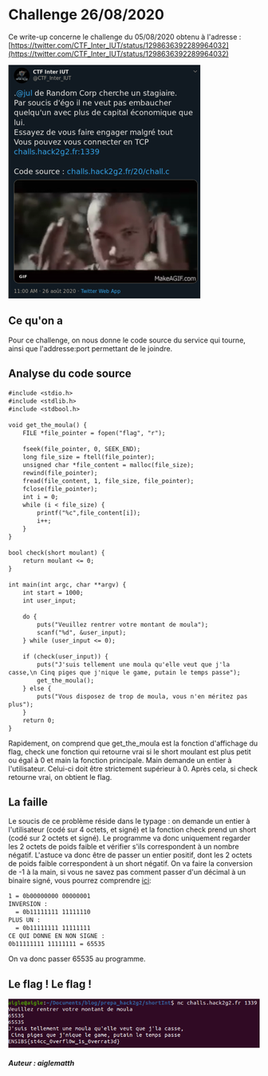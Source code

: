 # Challenge 26/08/2020
Ce write-up concerne le challenge du 05/08/2020 obtenu à l'adresse : [https://twitter.com/CTF_Inter_IUT/status/1298636392289964032](https://twitter.com/CTF_Inter_IUT/status/1298636392289964032)

![](img/twitter.png)
## Ce qu'on a
Pour ce challenge, on nous donne le code source du service qui tourne, ainsi que l'addresse:port permettant de le joindre.
## Analyse du code source
```
#include <stdio.h>
#include <stdlib.h>
#include <stdbool.h>

void get_the_moula() {
	FILE *file_pointer = fopen("flag", "r");  

	fseek(file_pointer, 0, SEEK_END);  
	long file_size = ftell(file_pointer);  
	unsigned char *file_content = malloc(file_size);  
	rewind(file_pointer);
	fread(file_content, 1, file_size, file_pointer);  
	fclose(file_pointer);  
	int i = 0;
	while (i < file_size) {
		printf("%c",file_content[i]);
		i++;
	}
}

bool check(short moulant) {
	return moulant <= 0;
}

int main(int argc, char **argv) {
	int start = 1000;
	int user_input;

	do {
		puts("Veuillez rentrer votre montant de moula");
		scanf("%d", &user_input);
	} while (user_input <= 0);

	if (check(user_input)) {
		puts("J'suis tellement une moula qu'elle veut que j'la casse,\n Cinq piges que j'nique le game, putain le temps passe");
		get_the_moula();
	} else {
		puts("Vous disposez de trop de moula, vous n'en méritez pas plus");
	}
	return 0;
}
```
Rapidement, on comprend que get_the_moula est la fonction d'affichage du flag, check une fonction qui retourne vrai si le short moulant est plus petit ou égal à 0 et main la fonction principale.
Main demande un entier à l'utilisateur. Celui-ci doit être strictement supérieur à 0.
Après cela, si check retourne vrai, on obtient le flag.
## La faille
Le soucis de ce problème réside dans le typage : on demande un entier à l'utilisateur (codé sur 4 octets, et signé) et la fonction check prend un short (codé sur 2 octets et signé). Le programme va donc uniquement regarder les 2 octets de poids faible et vérifier s'ils correspondent à un nombre négatif. L'astuce va donc être de passer un entier positif, dont les 2 octets de poids faible correspondent à un short négatif. On va faire la conversion de -1 à la main, si vous ne savez pas comment passer d'un décimal à un binaire signé, vous pourrez comprendre [ici](http://www.courstechinfo.be/MathInfo/NbrSignes.html):
```
1 = 0b00000000 00000001
INVERSION :
  = 0b11111111 11111110
PLUS UN :
  = 0b11111111 11111111
CE QUI DONNE EN NON SIGNE : 
0b11111111 11111111 = 65535
```
On va donc passer 65535 au programme.
## Le flag ! Le flag !
![](img/flag.png)
##### Auteur : aiglematth

